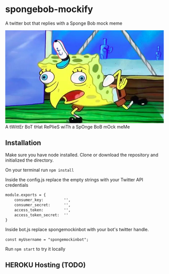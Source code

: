 # spongebob-mockify
A twitter bot that replies with a Sponge Bob mock meme 

![Mocking Bob](/src/img/spongebob.jpg?raw=true "Sponge Bob Mocking Meme")
A tWittEr BoT tHat RePlieS wiTh a SpOnge BoB mOck meMe
## Installation

Make sure you have node installed. Clone or download the repository and initialized the directory.

On your terminal run ```npm install```

Inside the config.js replace the empty strings with your Twitter API credentials

```
module.exports = {
    consumer_key:         '',
    consumer_secret:      '',
    access_token:         '',
    access_token_secret:  ''
}
```

Inside bot.js replace spongemockinbot with your bot's twitter handle.

```const myUsername = "spongemockinbot";```

Run ```npm start``` to try it locally

## HEROKU Hosting (TODO)
